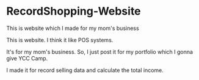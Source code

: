 # RecordShopping-Website
 This is website which I made for my mom's business

This is website. I think it like POS systems.

It's for my mom's business. So, I just post it for my portfolio which I gonna give YCC Camp.


I made it for record selling data and calculate the total income.